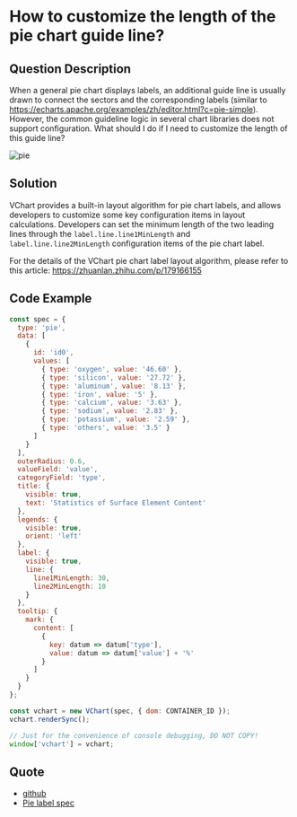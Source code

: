 # How to customize the length of the pie chart guide line?

## Question Description

When a general pie chart displays labels, an additional guide line is usually drawn to connect the sectors and the corresponding labels (similar to https://echarts.apache.org/examples/zh/editor.html?c=pie-simple). However, the common guideline logic in several chart libraries does not support configuration. What should I do if I need to customize the length of this guide line?

![pie](/vchart/faq/80-0.png)

## Solution

VChart provides a built-in layout algorithm for pie chart labels, and allows developers to customize some key configuration items in layout calculations. Developers can set the minimum length of the two leading lines through the `label.line.line1MinLength` and `label.line.line2MinLength` configuration items of the pie chart label.

For the details of the VChart pie chart label layout algorithm, please refer to this article: https://zhuanlan.zhihu.com/p/179166155

## Code Example

```javascript livedemo
const spec = {
  type: 'pie',
  data: [
    {
      id: 'id0',
      values: [
        { type: 'oxygen', value: '46.60' },
        { type: 'silicon', value: '27.72' },
        { type: 'aluminum', value: '8.13' },
        { type: 'iron', value: '5' },
        { type: 'calcium', value: '3.63' },
        { type: 'sodium', value: '2.83' },
        { type: 'potassium', value: '2.59' },
        { type: 'others', value: '3.5' }
      ]
    }
  ],
  outerRadius: 0.6,
  valueField: 'value',
  categoryField: 'type',
  title: {
    visible: true,
    text: 'Statistics of Surface Element Content'
  },
  legends: {
    visible: true,
    orient: 'left'
  },
  label: {
    visible: true,
    line: {
      line1MinLength: 30,
      line2MinLength: 10
    }
  },
  tooltip: {
    mark: {
      content: [
        {
          key: datum => datum['type'],
          value: datum => datum['value'] + '%'
        }
      ]
    }
  }
};

const vchart = new VChart(spec, { dom: CONTAINER_ID });
vchart.renderSync();

// Just for the convenience of console debugging, DO NOT COPY!
window['vchart'] = vchart;
```

## Quote

- [github](https://github.com/VisActor/VChart)
- [Pie label spec](https://visactor.io/vchart/option/pieChart#label.line.line1MinLength)
